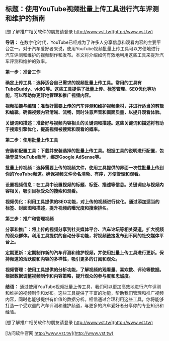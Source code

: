 ## **标题：使用YouTube视频批量上传工具进行汽车评测和维护的指南**

[想了解推广相关软件的朋友请登录 http://www.vst.tw](http://www.vst.tw)

**导语：**
在数字化时代，YouTube已经成为了许多人分享信息和观看内容的主要平台之一。对于汽车爱好者来说，使用YouTube视频批量上传工具可以方便地进行汽车评测和维护的视频制作和发布。本文将介绍如何有效地利用这些工具来提升汽车评测和维护的效率。

**第一步：准备工作**

**确定上传工具：选择适合自己需求的视频批量上传工具。常用的工具有TubeBuddy、vidIQ等。这些工具提供了批量上传、标签管理、SEO优化等功能，可以帮助你更好地管理和推广视频内容。**

**视频拍摄与编辑：准备好需要上传的汽车评测和维护视频素材，并进行适当的剪辑和编辑。确保视频内容清晰、流畅，同时注意声音和画面质量，以提升观看体验。**

**关键词和描述：准备好与视频内容相关的关键词和描述。这些关键词和描述将有助于搜索引擎优化，提高视频被搜索和观看的概率。**

**第二步：使用批量上传工具**

**安装和配置工具：下载并安装选择的批量上传工具。根据工具的说明进行配置，包括登录YouTube账号，绑定Google AdSense等。**

**批量上传视频：选择需要上传的视频文件，使用工具提供的界面一次性批量上传到你的YouTube频道。确保视频文件命名清晰、有序，方便管理和观看。**

**设置视频信息：在工具中设置视频的标题、标签、描述等信息。关键词应与视频内容相关，吸引目标受众的搜索和观看。**

**视频优化：利用工具提供的SEO功能，对上传的视频进行优化。通过添加适当的标签、封面图和描述，提升视频的曝光度和搜索排名。**

**第三步：推广和管理视频**

**分享和推广：将上传的视频分享到社交媒体平台、汽车论坛等相关渠道，扩大视频的观众群体。利用工具提供的自动分享功能，将视频链接发布到不同的社交媒体平台上。**

**定期更新：定期制作新的汽车评测和维护视频，并使用批量上传工具进行更新。保持频道的活跃度和内容的多样性，吸引更多的订阅和观众。**

**视频管理：使用工具提供的分析功能，了解视频的观看量、喜欢数、评论等数据。根据数据调整视频制作和内容策略，提升观众的参与度和忠诚度。**

**结语：**
通过使用YouTube视频批量上传工具，我们可以更加高效地进行汽车评测和维护的视频制作和发布。这些工具提供了丰富的功能，帮助我们管理和推广视频内容，同时也能够提供有价值的数据分析。相信通过合理利用这些工具，你将能够打造一个受欢迎的汽车评测和维护频道，与更多的汽车爱好者分享你的专业知识和经验。

[想了解推广相关软件的朋友请登录 http://www.vst.tw](http://www.vst.tw)


[访问软件官网 http://www.vst.tw](http://www.vst.tw)
